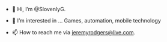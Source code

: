 - 👋 Hi, I’m @SlovenlyG.
- 👀 I’m interested in ... Games, automation, mobile technology

- 📫 How to reach me via jeremyrodgers@live.com. 

<!---
SlovenlyG/SlovenlyG is a ✨ special ✨ repository because its `README.md` (this file) appears on your GitHub profile.
You can click the Preview link to take a look at your changes.
--->

